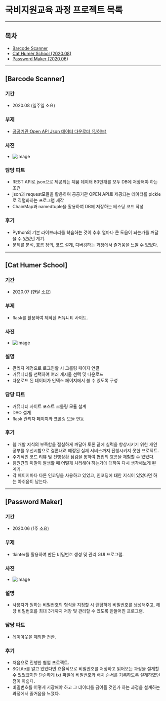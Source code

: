 # 국비지원교육 과정 프로젝트 목록

---

## 목차
* [Barcode Scanner](##Barcode-Scanner)
* [Cat Humer School (2020.08)](##Cat-Humer-School)
* [Password Maker (2020.06)](##Password-Maker)

---

## [Barcode Scanner]
### 기간
* 2020.08 (일주일 소요)
### 부제
* [공공기관 Open API Json 데이터 다운로더 (깃허브)](https://github.com/by-Exist/Public_Data_Json_Downloader)
### 사진
* ![image](https://github.com/by-Exist/Python-ToyProject/blob/master/images/barcode_scanner/app_image.jpg?raw=true)
### 담당 파트
* REST API로 json으로 제공되는 제품 데이터 80만개를 모두 DB에 저장해야 하는 조건
* json과 request모듈을 활용하여 공공기관 OPEN API로 제공되는 데이터를 pickle로 직렬화하는 프로그램 제작
* ChainMap과 namedtuple을 활용하여 DB에 저장하는 테스팅 코드 작성
### 후기
* Python의 기본 라이브러리를 학습하는 것이 추후 얼마나 큰 도움이 되는가를 깨달을 수 있었던 계기.
* 문제를 분석, 흐름 정의, 코드 설계, 디버깅하는 과정에서 즐거움을 느낄 수 있었다.

---

## [Cat Humer School]
### 기간
* 2020.07 (한달 소요)
### 부제
* flask를 활용하여 제작된 커뮤니티 사이트.
### 사진
* ![image](https://github.com/by-Exist/Python-ToyProject/blob/master/images/cat_humer_school/index_page.jpg?raw=true)
### 설명
* 관리자 계정으로 로그인할 시 크롤링 페이지 연결
* 커뮤니티를 선택하여 여러 게시물 선택 및 다운로드
* 다운로드 된 데이터가 인덱스 페이지에서 볼 수 있도록 구성
### 담당 파트
* 커뮤니티 사이트 포스트 크롤링 모듈 설계
* DAO 설계
* flask 관리자 페이지와 크롤링 모듈 연동
### 후기
* 웹 개발 지식의 부족함을 절실하게 깨달아 토론 끝에 실력을 향상시키기 위한 개인 공부를 우선시함으로 결론내려 예정된 실제 서비스까지 진행시키지 못한 프로젝트.
* 주기적인 코드 리뷰 및 진행상황 점검을 통하여 협업의 흐름을 체험할 수 있었다.
* 팀원간의 마찰이 발생할 때 어떻게 처리해야 하는가에 대하여 다시 생각해보게 된 계기.
* 각 페이지마다 다른 인코딩을 사용하고 있었고, 인코딩에 대한 지식이 있었다면 하는 아쉬움이 남는다.

---

## [Password Maker]
### 기간
* 2020.06 (1주 소요)
### 부제
* tkinter를 활용하여 만든 비밀번호 생성 및 관리 GUI 프로그램.
### 사진
* ![image](https://github.com/by-Exist/Python-ToyProject/blob/master/images/password_maker/password_maker.PNG?raw=true)
### 설명
* 사용자가 원하는 비밀번호의 형식을 지정할 시 랜덤하게 비밀번호를 생성해주고, 해당 비밀번호를 최대 3개까지 저장 및 관리할 수 있도록 만들어진 프로그램.
### 담당 파트
* 레이아웃을 제외한 전반.
### 후기
* 처음으로 진행한 협업 프로젝트.
* SQLite를 알고 있었다면 효율적으로 비밀번호를 저장하고 읽어오는 과정을 설계할 수 있었겠지만 단순하게 txt 파일에 비밀번호와 배치 순서를 기록하도록 설계하였던 점이 아쉽다.
* 비밀번호를 어떻게 저장해야 하고 그 데이터를 긁어올 것인가 하는 과정을 설계하는 과정에서 즐거움을 느꼈다.